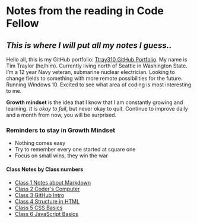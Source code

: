 # Notes from the reading in Code Fellow

## *This is where I will put all my notes I guess..*

Hello all, this is my GitHub portfolio: [Ttray310 GitHub Portfolio](https://github.com/ttray310). My name is Tim Traylor (he/him). Currently living north of Seattle in Washington State. I’m a 12 year Navy veteran, submarine nuclear electrician. Looking to change fields to something with more remote possibilities for the future. Running Windows 10. Excited to see what area of coding is most interesting to me.

**Growth mindset** is the idea that I know that I am constantly growing and learning. *It is okay to fail*, but never okay to quit. Continue to improve daily and a month from now, you will be surprised.

### Reminders to stay in Growth Mindset

* Nothing comes easy
* Try to remember every one started at square one
* Focus on small wins, they win the war

#### Class Notes by Class numbers

* [Class 1 Notes about Markdown](class1.md)
* [Class 2 Coder's Computer](class2.md)
* [Class 3 GitHub Intro](class3.md)
* [Class 4 Structure in HTML](class4.md)
* [Class 5 CSS Basics](class5.md)
* [Class 6 JavaScript Basics](class6.md)
